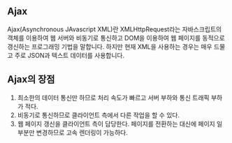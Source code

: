 ## Ajax

Ajax(Asynchronous JAvascript XML)란 XMLHttpRequest라는 자바스크립트의 객체를 이용하여 웹 서버와 비동기로 통신하고 DOM을 이용하여 웹 페이지를 동적으로 갱신하는 프로그래밍 기법을 말합니다. 하지만 현재 XML을 사용하는 경우는 매우 드물고 주로 JSON과 텍스트 데이터를 사용합니다.

## Ajax의 장점

1. 최소한의 데이터 통신만 하므로 처리 속도가 빠르고 서버 부하와 통신 트래픽 부하가 적다.
2. 비동기로 통신하므로 클라이언트 측에서 다른 작업을 할 수 있다.
3. 웹 페이지 갱신을 클라이언트 측이 담당한다. 페이지를 전환하는 대신에 페이지 일부분만 변경하므로 고속 렌더링이 가능하다.
